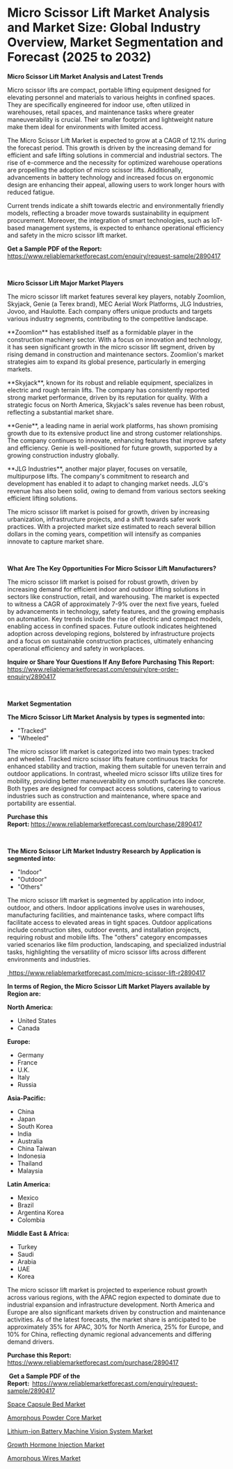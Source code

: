 <p><h1>Micro Scissor Lift Market Analysis and Market Size: Global Industry Overview, Market Segmentation and Forecast (2025 to 2032)</h1></p><p><strong>Micro Scissor Lift Market Analysis and Latest Trends</strong></p>
<p><p>Micro scissor lifts are compact, portable lifting equipment designed for elevating personnel and materials to various heights in confined spaces. They are specifically engineered for indoor use, often utilized in warehouses, retail spaces, and maintenance tasks where greater maneuverability is crucial. Their smaller footprint and lightweight nature make them ideal for environments with limited access.</p><p>The Micro Scissor Lift Market is expected to grow at a CAGR of 12.1% during the forecast period. This growth is driven by the increasing demand for efficient and safe lifting solutions in commercial and industrial sectors. The rise of e-commerce and the necessity for optimized warehouse operations are propelling the adoption of micro scissor lifts. Additionally, advancements in battery technology and increased focus on ergonomic design are enhancing their appeal, allowing users to work longer hours with reduced fatigue.</p><p>Current trends indicate a shift towards electric and environmentally friendly models, reflecting a broader move towards sustainability in equipment procurement. Moreover, the integration of smart technologies, such as IoT-based management systems, is expected to enhance operational efficiency and safety in the micro scissor lift market.</p></p>
<p><strong>Get a Sample PDF of the Report:&nbsp;</strong> <a href="https://www.reliablemarketforecast.com/enquiry/request-sample/2890417?utm_campaign=1834&utm_medium=2&utm_source=Github&utm_content=ia&utm_term=14032025&utm_id=micro-scissor-lift">https://www.reliablemarketforecast.com/enquiry/request-sample/2890417</a></p>
<p>&nbsp;</p>
<p><strong>Micro Scissor Lift Major Market Players</strong></p>
<p><p>The micro scissor lift market features several key players, notably Zoomlion, Skyjack, Genie (a Terex brand), MEC Aerial Work Platforms, JLG Industries, Jovoo, and Haulotte. Each company offers unique products and targets various industry segments, contributing to the competitive landscape.</p><p>**Zoomlion** has established itself as a formidable player in the construction machinery sector. With a focus on innovation and technology, it has seen significant growth in the micro scissor lift segment, driven by rising demand in construction and maintenance sectors. Zoomlion's market strategies aim to expand its global presence, particularly in emerging markets.</p><p>**Skyjack**, known for its robust and reliable equipment, specializes in electric and rough terrain lifts. The company has consistently reported strong market performance, driven by its reputation for quality. With a strategic focus on North America, Skyjack's sales revenue has been robust, reflecting a substantial market share.</p><p>**Genie**, a leading name in aerial work platforms, has shown promising growth due to its extensive product line and strong customer relationships. The company continues to innovate, enhancing features that improve safety and efficiency. Genie is well-positioned for future growth, supported by a growing construction industry globally.</p><p>**JLG Industries**, another major player, focuses on versatile, multipurpose lifts. The company's commitment to research and development has enabled it to adapt to changing market needs. JLG's revenue has also been solid, owing to demand from various sectors seeking efficient lifting solutions.</p><p>The micro scissor lift market is poised for growth, driven by increasing urbanization, infrastructure projects, and a shift towards safer work practices. With a projected market size estimated to reach several billion dollars in the coming years, competition will intensify as companies innovate to capture market share.</p></p>
<p>&nbsp;</p>
<p><strong>What Are The Key Opportunities For Micro Scissor Lift Manufacturers?</strong></p>
<p><p>The micro scissor lift market is poised for robust growth, driven by increasing demand for efficient indoor and outdoor lifting solutions in sectors like construction, retail, and warehousing. The market is expected to witness a CAGR of approximately 7-9% over the next five years, fueled by advancements in technology, safety features, and the growing emphasis on automation. Key trends include the rise of electric and compact models, enabling access in confined spaces. Future outlook indicates heightened adoption across developing regions, bolstered by infrastructure projects and a focus on sustainable construction practices, ultimately enhancing operational efficiency and safety in workplaces.</p></p>
<p><strong>Inquire or Share Your Questions If Any Before Purchasing This Report:</strong> <a href="https://www.reliablemarketforecast.com/enquiry/pre-order-enquiry/2890417?utm_campaign=1834&utm_medium=2&utm_source=Github&utm_content=ia&utm_term=14032025&utm_id=micro-scissor-lift">https://www.reliablemarketforecast.com/enquiry/pre-order-enquiry/2890417</a></p>
<p>&nbsp;</p>
<p><strong>Market Segmentation</strong></p>
<p><strong>The Micro Scissor Lift Market Analysis by types is segmented into:</strong></p>
<p><ul><li>"Tracked"</li><li>"Wheeled"</li></ul></p>
<p><p>The micro scissor lift market is categorized into two main types: tracked and wheeled. Tracked micro scissor lifts feature continuous tracks for enhanced stability and traction, making them suitable for uneven terrain and outdoor applications. In contrast, wheeled micro scissor lifts utilize tires for mobility, providing better maneuverability on smooth surfaces like concrete. Both types are designed for compact access solutions, catering to various industries such as construction and maintenance, where space and portability are essential.</p></p>
<p><strong>Purchase this Report:&nbsp;</strong><a href="https://www.reliablemarketforecast.com/purchase/2890417?utm_campaign=1834&utm_medium=2&utm_source=Github&utm_content=ia&utm_term=14032025&utm_id=micro-scissor-lift">https://www.reliablemarketforecast.com/purchase/2890417</a></p>
<p>&nbsp;</p>
<p><strong>The Micro Scissor Lift Market Industry Research by Application is segmented into:</strong></p>
<p><ul><li>"Indoor"</li><li>"Outdoor"</li><li>"Others"</li></ul></p>
<p><p>The micro scissor lift market is segmented by application into indoor, outdoor, and others. Indoor applications involve uses in warehouses, manufacturing facilities, and maintenance tasks, where compact lifts facilitate access to elevated areas in tight spaces. Outdoor applications include construction sites, outdoor events, and installation projects, requiring robust and mobile lifts. The "others" category encompasses varied scenarios like film production, landscaping, and specialized industrial tasks, highlighting the versatility of micro scissor lifts across different environments and industries.</p></p>
<p><a href="https://www.reliablemarketforecast.com/micro-scissor-lift-r2890417?utm_campaign=1834&utm_medium=2&utm_source=Github&utm_content=ia&utm_term=14032025&utm_id=micro-scissor-lift">&nbsp;https://www.reliablemarketforecast.com/micro-scissor-lift-r2890417</a></p>
<p><strong>In terms of Region, the Micro Scissor Lift Market Players available by Region are:</strong></p>
<p>
    <p> <strong> North America: </strong>
        <ul>
            <li>United States</li>
            <li>Canada</li>
        </ul>
        </p> 
    <p> <strong> Europe: </strong>
        <ul>
            <li>Germany</li>
            <li>France</li>
            <li>U.K.</li>
            <li>Italy</li>
            <li>Russia</li>
        </ul>
        </p> 
    <p> <strong> Asia-Pacific: </strong>
        <ul>
            <li>China</li>
            <li>Japan</li>
            <li>South Korea</li>
            <li>India</li>
            <li>Australia</li>
            <li>China Taiwan</li>
            <li>Indonesia</li>
            <li>Thailand</li>
            <li>Malaysia</li>
        </ul>
        </p> 
    <p> <strong> Latin America: </strong>
        <ul>
            <li>Mexico</li>
            <li>Brazil</li>
            <li>Argentina Korea</li>
            <li>Colombia</li>
        </ul>
        </p> 
    <p> <strong> Middle East & Africa: </strong>
        <ul>
            <li>Turkey</li>
            <li>Saudi</li>
            <li>Arabia</li>
            <li>UAE</li>
            <li>Korea</li>
        </ul>
    </p>
    </p>
<p><p>The micro scissor lift market is projected to experience robust growth across various regions, with the APAC region expected to dominate due to industrial expansion and infrastructure development. North America and Europe are also significant markets driven by construction and maintenance activities. As of the latest forecasts, the market share is anticipated to be approximately 35% for APAC, 30% for North America, 25% for Europe, and 10% for China, reflecting dynamic regional advancements and differing demand drivers.</p></p>
<p><strong>Purchase this Report: </strong><a href="https://www.reliablemarketforecast.com/purchase/2890417?utm_campaign=1834&utm_medium=2&utm_source=Github&utm_content=ia&utm_term=14032025&utm_id=micro-scissor-lift">https://www.reliablemarketforecast.com/purchase/2890417</a></p>
<p>&nbsp;<strong>Get a Sample PDF of the Report:&nbsp;&nbsp;</strong><a href="https://www.reliablemarketforecast.com/enquiry/request-sample/2890417?utm_campaign=1834&utm_medium=2&utm_source=Github&utm_content=ia&utm_term=14032025&utm_id=micro-scissor-lift">https://www.reliablemarketforecast.com/enquiry/request-sample/2890417</a></p>
<p><strong></strong></p>
<p><p><a href="https://github.com/budenhanelfc/Market-Research-Report-List-1/blob/main/space-capsule-bed-market.md?utm_campaign=1834&utm_medium=2&utm_source=Github&utm_content=ia&utm_term=14032025&utm_id=micro-scissor-lift">Space Capsule Bed Market</a></p><p><a href="https://github.com/dahcheeviola/Market-Research-Report-List-1/blob/main/amorphous-powder-core-market.md?utm_campaign=1834&utm_medium=2&utm_source=Github&utm_content=ia&utm_term=14032025&utm_id=micro-scissor-lift">Amorphous Powder Core Market</a></p><p><a href="https://github.com/handyiongikg/Market-Research-Report-List-1/blob/main/lithium-ion-battery-machine-vision-system-market.md?utm_campaign=1834&utm_medium=2&utm_source=Github&utm_content=ia&utm_term=14032025&utm_id=micro-scissor-lift">Lithium-ion Battery Machine Vision System Market</a></p><p><a href="https://github.com/cagleplittrw/Market-Research-Report-List-1/blob/main/growth-hormone-injection-market.md?utm_campaign=1834&utm_medium=2&utm_source=Github&utm_content=ia&utm_term=14032025&utm_id=micro-scissor-lift">Growth Hormone Injection Market</a></p><p><a href="https://github.com/nellygussisy/Market-Research-Report-List-1/blob/main/amorphous-wires-market.md?utm_campaign=1834&utm_medium=2&utm_source=Github&utm_content=ia&utm_term=14032025&utm_id=micro-scissor-lift">Amorphous Wires Market</a></p></p>